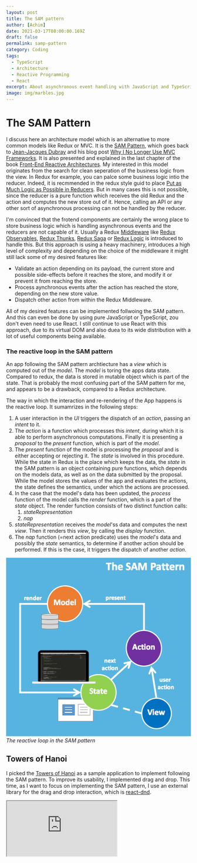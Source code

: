 ```yaml
---
layout: post
title: The SAM pattern
author: [Achim]
date: 2021-03-17T08:00:00.169Z
draft: false
permalink: samp-pattern
category: Coding
tags:
  - TypeScript
  - Architecture
  - Reactive Programming
  - React
excerpt: About asynchronous event handling with JavaScript and TypeScript. I'm showcasing the potential of rxjs with a very first and simple example which implements drag and drop.
image: img/marbles.jpg
---
```


# The SAM Pattern

I discuss here an architecture model which is an alternative to more common models like Redux or MVC. It is the [SAM Pattern](http://sam.js.org/), which goes back to [Jean-Jacques Dubray](https://github.com/jdubray) and his blog post [Why I No Longer Use MVC Frameworks](https://www.infoq.com/articles/no-more-mvc-frameworks/). It is also presented and explained in the last chapter of the book [Front-End Reactive Architectures](https://www.springer.com/de/book/9781484231791).
My interested in this model originates from the search for clean seperation of the business logic from the view. In Redux for example, you can palce some business logic intio the reducer. Indeed, it is recmmended in the redux style guid to place [Put as Much Logic as Possible in Reducers](https://redux.js.org/style-guide/style-guide#put-as-much-logic-as-possible-in-reducers). But in many cases this is not possible, since the reducer is a pure function which receives the old Redux and the action and computes the new store out of it. Hence, calling an API or any other sort of asynchronous processing can not be handled by the reducer. 

I'm convinced that the frotend components are certainly the wrong place to store business logic which is handling asynchronous events and the reducers are not capable of it. Usually a Redux [Middleware](https://redux.js.org/tutorials/fundamentals/part-4-store#middleware) like [Redux Observables](https://redux-observable.js.org/), [Redux Thunks](https://github.com/reduxjs/redux-thunk), [Redux Saga](https://github.com/reduxjs/redux-thunk) or [Redux Logic](https://github.com/jeffbski/redux-logic) is introduced to handle this. But this approach is using a heavy machinery, introduces a high level of complexity and depending on the choice of the middleware it might still lack some of my desired features like:

* Validate an action depending on its payload, the current store and possible side-effects before it reaches the store, and modify it or prevent it from reaching the store.
* Process aynchronous events after the action has reached the store, depending on the new store value.
* Dispatch other action from within the Redux Middleware.

All of my desired features can be implemented follwoing the SAM pattern. And this can even be done by using pure JavaScript or TypeScript, zou don't even need to use React. I still continue to use React with this approach, due to its virtual DOM and also duea to its wide distribution with a lot of useful components being available.

### The reactive loop in the SAM pattern

An app following the SAM pattern archtiecture has a *view* which is computed out of the *model*. The *model* is toring the apps data state. Compared to redux, the data is stored in mutable object which is part of the state. That is probably the most confusing part of the SAM pattern for me, and appears to be a drawback, compared to a Redux architecture.

The way in which the interaction and re-rendering of the App happens is the reactive loop. It sumamrizes in the following steps:

1. A user interaction in the *UI* triggers the dispatch of an *action*, passing an *intent* to it.
2. The *action* is a function which processes this *intent*, during which it is able to perform asynchronous computations. Finally it is presenting a *proposal* to the *present* function, which is part of the *model*.
3. The *present* function of the model is processing the *proposal* and is either accepting or rejecting it. The *state* is involved in this procedure. While the state in Redux is the place which keeps the data, the *state* in the SAM pattern is an object containing pure functions, which depends on the models data, as well as on the data submitted by the proposal. While the model stores the values of the app and evaluates the actions, the state defines the semantics, under which the actions are processed.
4. In the case that the model's data has been updated, the *process* function of the model calls the *render* function, which is a part of the *state* object. The render function consists of two distinct function calls:
    1. *stateRepresentation*
    2. *nap*
5. *stateRepresentation* receives the *model*'ss data and computes the next *view*. Then it renders this *view*, by calling the *display* function.
6. The *nap* function (=next action predicate) uses the *model*'s data and possibly the *state* semantics, to determine if another action should be performed. If this is the case, it triggers the dispatch of another *action*.



![sam-loop.jpg](img/sam-loop.jpg)_The reactive loop in the SAM pattern_

## Towers of Hanoi

I picked the [Towers of Hanoi](https://en.wikipedia.org/wiki/Tower_of_Hanoi) as a sample application to implement following the SAM pattern. To improve its usability, I implemented drag and drop. This time, as I want to focus on implementing the SAM pattern, I use an external library for the drag and drop interaction, which is [react-dnd](https://www.npmjs.com/package/react-dnd).

<iframe src='https://blissful-gates-e99ed8.netlify.app/' style={{width: '100%', height: '400px'}} />

### Implementation following the SAM pattern

If you tried the Hanoi game above, the first thing you might have realized is that the app can be in three fundamentally different states, displaying non related screen:

1. The initial screen.
2. The screen while playing the game.
3. The screen which is shown, once the game is solved.

It makes sense to give the app a global state, which allows to assign it to one of those three states: 

```typescript
type Status = "INIT" | "PLAYING" | "SOLVED";
```

The possible interations are:

1. On the start screen:
    * Change the number of tiles
    * Start the game
2. While playing:
    * Move a tile from one tower to another tower
    * Solve the game
3. When solved:
    * Reset the game

Which is reflected by the following intent types:

```typescript
type IntentType = "TILES" | "START" | "DROP" | "SOLVE" | "RESET" ;
```

The sourcecode of the SAM-Hanoi app as rendered above can be found [here](https://github.com/achimcc/sam-hanoi). I don't want to explain every detail, but focus on the most crucial parts.

To clearify on the reactive loop of the SAM pattern inmy app, I visualized it in a flow chart, where the naming conventions are folliwing the naming of the directories and function/parameter names in my code:

```mermaid
graph TD
subgraph DOM
    A[UI] 
end
subgraph Actions
    A -->|triggers| B(dispatch)
    B -->|intent| C(action)
end
subgraph Model
    C -->|proposal| E[present]
    E -->|model.data| F[state.render]
    F --> |triggers| G[nap]
    G --> B
end
subgraph View
    F --> |model.data| J[stateRepresentation]
    J --> |model.data| K[view]
    J --> |triggers| L[display]
    K --> |JSX components|L
    L --> |injects JSX| A
end
```

As mentioned above, the model is carrying the data in a mutable obejct which is updated by the models render function. The typization of `model.data` is the following:

```typescript
type LessThan<N extends number | bigint> = intrinsic

type TileId = LessThan<10>;

type Presenter = {
  (data: Data): void;
};

interface TowerData {
  LEFT: Array<TileId>;
  MIDDLE: Array<TileId>;
  RIGHT: Array<TileId>;
}

interface Model { 
  data: {towers: Towers, nrTiles: number, status: Status, count: number};
  present: Presenter;
}
```

The present function from the model is processing the actions proposals and updating the models data accordingly:

```typescript
import state from "./state";

const defaultTowers = (tiles: number) =>
  ({
    LEFT: Array.from(Array(tiles).keys()),
    MIDDLE: [],
    RIGHT: [],
  } as TowerData);

const model: Model = {
  data: { towers: defaultTowers(0), nrTiles: 0, status: "INIT", count: 0 },
  present: (intent: Intent) => {
    switch (intent.type) {
      case "INIT": {
        model.data.status = "INIT";
        state.render(model);
        break;
      }
      case "TILES": {
        if (!state.init(model)) break;
        model.data.nrTiles = intent.payload.nrTiles;
        break;
      }
      case "START": {
        if (!state.ready(model)) break;
        model.data.towers = defaultTowers(model.data.nrTiles);
        model.data.count = 0;
        model.data.status = "PLAYING";
        state.render(model);
        break;
      }
      case "DROP": {
        const { tower, tileId } = intent.payload;
        if (!state.canDrop(model, tileId, tower)) break;
        for (var towerId in model.data.towers)
          if (model.data.towers[towerId].includes(tileId))
            model.data.towers[towerId].shift();
        model.data.towers[tower].unshift(tileId);
        model.data.count++;
        state.render(model);
        break;
      }
      case "SOLVE": {
        if (!state.isSolved(model)) break;
        model.data.status = "SOLVED";
        state.render(model);
        break;
      }
      default: {
        break;
      }
    }
  },
};

export default model;
```

Here the state defines the semantics of the model, i.e. tells the model's present function, how to interpret the data:

```typescript
import stateRepresentation from "../View/stateRepresentation";
import nap from "./nap";

const state: State = {
  init: (model: Model) => model.data.status === "INIT",
  ready: (model: Model) =>
    model.data.status === "INIT" && model.data.nrTiles !== 0,
  canDrop: (model: Model, tileId: TileId, tower: TowerType) => {
    return Math.min(...model.data.towers[tower]) > tileId;
  },
  isSolved: (model: Model) => {
    return (
      model.data.status === "PLAYING" &&
      model.data.towers["RIGHT"].length === model.data.nrTiles
    );
  },
  render: (model: Model) => {
    stateRepresentation(model);
    nap(model);
  },
};

export default state;
```









